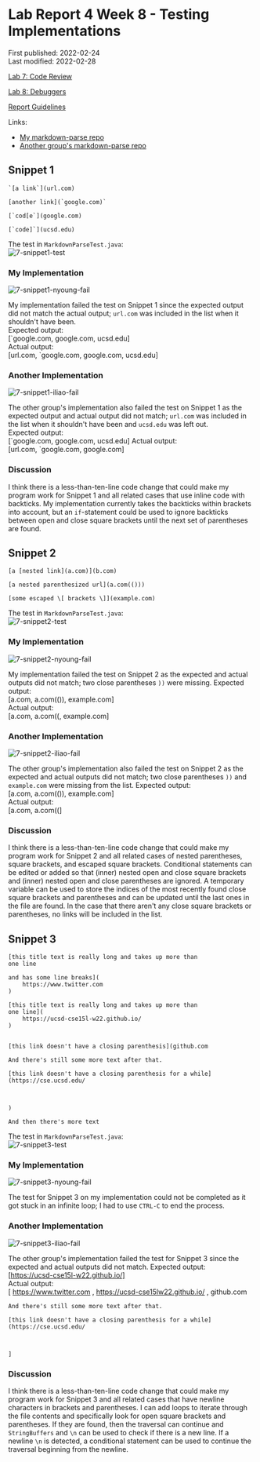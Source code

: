 # Lab Report 4 Week 8 - Testing Implementations

First published: 2022-02-24  
Last modified: 2022-02-28

[Lab 7: Code Review](https://ucsd-cse15l-w22.github.io/week/week7/)

[Lab 8: Debuggers](https://ucsd-cse15l-w22.github.io/week/week8/)

[Report Guidelines](https://ucsd-cse15l-w22.github.io/week/week8/#week-8-lab-report)

Links:
- [My markdown-parse repo](https://github.com/natalieycyoung/markdown-parse)
- [Another group's markdown-parse repo](https://github.com/iireneliao/markdown-parse)

## Snippet 1
	`[a link`](url.com)
	
	[another link](`google.com)`
	
	[`cod[e`](google.com)
	
	[`code]`](ucsd.edu)

The test in `MarkdownParseTest.java`:  
![7-snippet1-test](Images/7-snippet1-test.png)

### My Implementation

![7-snippet1-nyoung-fail](Images/7-snippet1-nyoung-fail.png)

My implementation failed the test on Snippet 1 since the expected output did not match the actual output; `url.com` was included in the list when it shouldn't have been.  
Expected output:  
	[\`google.com, google.com, ucsd.edu]  
Actual output:  
	[url.com, \`google.com, google.com, ucsd.edu]

### Another Implementation

![7-snippet1-iliao-fail](Images/7-snippet1-iliao-fail.png)

The other group's implementation also failed the test on Snippet 1 as the expected output and actual output did not match; `url.com` was included in the list when it shouldn't have been and `ucsd.edu` was left out.  
Expected output:  
	[\`google.com, google.com, ucsd.edu]
Actual output:  
	[url.com, \`google.com, google.com]

### Discussion  
I think there is a less-than-ten-line code change that could make my program work for Snippet 1 and all related cases that use inline code with backticks. My implementation currently takes the backticks within brackets into account, but an `if`-statement could be used to ignore backticks between open and close square brackets until the next set of parentheses are found.

## Snippet 2
	[a [nested link](a.com)](b.com)
	
	[a nested parenthesized url](a.com(()))
	
	[some escaped \[ brackets \]](example.com)


The test in `MarkdownParseTest.java`:  
![7-snippet2-test](Images/7-snippet2-test.png)

### My Implementation

![7-snippet2-nyoung-fail](Images/7-snippet2-nyoung-fail.png)

My implementation failed the test on Snippet 2 as the expected and actual outputs did not match; two close parentheses `))` were missing.
Expected output:  
	[a.com, a.com(()), example.com]  
Actual output:  
	[a.com, a.com((, example.com]

### Another Implementation

![7-snippet2-iliao-fail](Images/7-snippet2-iliao-fail.png)

The other group's implementation also failed the test on Snippet 2 as the expected and actual outputs did not match; two close parentheses `))` and `example.com` were missing from the list.
Expected output:  
	[a.com, a.com(()), example.com]  
Actual output:  
	[a.com, a.com((]

### Discussion
I think there is a less-than-ten-line code change that could make my program work for Snippet 2 and all related cases of nested parentheses, square brackets, and escaped square brackets. Conditional statements can be edited or added so that (inner) nested open and close square brackets and (inner) nested open and close parentheses are ignored. A temporary variable can be used to store the indices of the most recently found close square brackets and parentheses and can be updated until the last ones in the file are found. In the case that there aren't any close square brackets or parentheses, no links will be included in the list.

## Snippet 3
	[this title text is really long and takes up more than 
	one line
	
	and has some line breaks](
	    https://www.twitter.com
	)
	
	[this title text is really long and takes up more than 
	one line](
	    https://ucsd-cse15l-w22.github.io/
	)
	
	
	[this link doesn't have a closing parenthesis](github.com
	
	And there's still some more text after that.
	
	[this link doesn't have a closing parenthesis for a while](https://cse.ucsd.edu/
	
	
	
	)
	
	And then there's more text

The test in `MarkdownParseTest.java`:  
![7-snippet3-test](Images/7-snippet3-test.png)

### My Implementation

![7-snippet3-nyoung-fail](Images/7-snippet3-nyoung-fail.png)

The test for Snippet 3 on my implementation could not be completed as it got stuck in an infinite loop; I had to use `CTRL-C` to end the process.

### Another Implementation

![7-snippet3-iliao-fail](Images/7-snippet3-iliao-fail.png)

The other group's implementation failed the test for Snippet 3 since the expected and actual outputs did not match.
Expected output:  
	[https://ucsd-cse15l-w22.github.io/]  
Actual output:  
	[
		https://www.twitter.com
	,
		https://ucsd-cse15lw22.github.io/
	, github.com

	And there's still some more text after that.

	[this link doesn't have a closing parenthesis for a while](https://cse.ucsd.edu/



	]

### Discussion
I think there is a less-than-ten-line code change that could make my program work for Snippet 3 and all related cases that have newline characters in brackets and parentheses. I can add loops to iterate through the file contents and specifically look for open square brackets and parentheses. If they are found, then the traversal can continue and `StringBuffers` and `\n` can be used to check if there is a new line. If a newline `\n` is detected, a conditional statement can be used to continue the traversal beginning from the newline.
